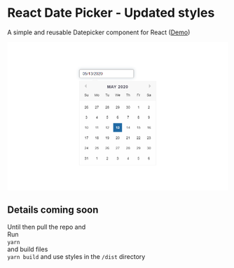 # React Date Picker - Updated styles

A simple and reusable Datepicker component for React ([Demo](https://reactdatepicker.com/))

![](https://github.com/theevilhead/react-datepicker/raw/master/react-date-picker.png)

## Details coming soon
Until then pull the repo and  
Run  
`yarn`  
and build files  
`yarn build` and use styles in the `/dist` directory  
